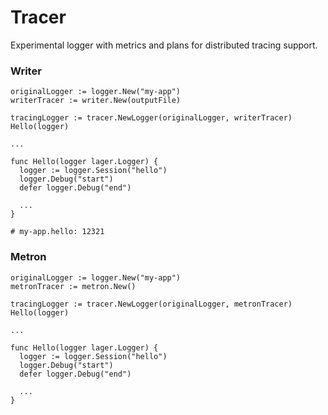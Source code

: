 # Tracer


Experimental logger with metrics and plans for distributed tracing support.


### Writer

```
originalLogger := logger.New("my-app")
writerTracer := writer.New(outputFile)

tracingLogger := tracer.NewLogger(originalLogger, writerTracer)
Hello(logger)

...

func Hello(logger lager.Logger) {
  logger := logger.Session("hello")
  logger.Debug("start")
  defer logger.Debug("end")

  ...
}

# my-app.hello: 12321
```

### Metron

```
originalLogger := logger.New("my-app")
metronTracer := metron.New()

tracingLogger := tracer.NewLogger(originalLogger, metronTracer)
Hello(logger)

...

func Hello(logger lager.Logger) {
  logger := logger.Session("hello")
  logger.Debug("start")
  defer logger.Debug("end")

  ...
}
```
